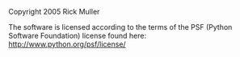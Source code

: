 Copyright 2005 Rick Muller

The software is licensed according to the terms of the PSF (Python Software Foundation) license found here: http://www.python.org/psf/license/